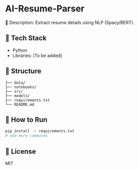 # AI-Resume-Parser

🧠 Description: Extract resume details using NLP (Spacy/BERT).

## 🧰 Tech Stack
- Python
- Libraries: [To be added]

## 📁 Structure
```
├── data/
├── notebooks/
├── src/
├── models/
├── requirements.txt
└── README.md
```

## 🚀 How to Run
```bash
pip install -r requirements.txt
# add more commands
```

## 📝 License
MIT

